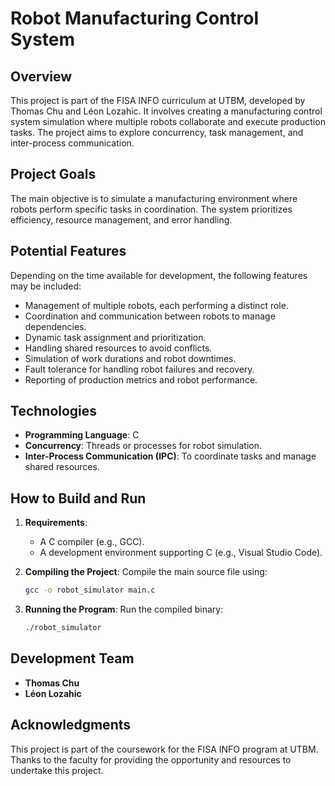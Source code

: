 # **Robot Manufacturing Control System**

## **Overview**
This project is part of the FISA INFO curriculum at UTBM, developed by Thomas Chu and Léon Lozahic. It involves creating a manufacturing control system simulation where multiple robots collaborate and execute production tasks. The project aims to explore concurrency, task management, and inter-process communication.

## **Project Goals**
The main objective is to simulate a manufacturing environment where robots perform specific tasks in coordination. The system prioritizes efficiency, resource management, and error handling.

## **Potential Features**
Depending on the time available for development, the following features may be included:
- Management of multiple robots, each performing a distinct role.
- Coordination and communication between robots to manage dependencies.
- Dynamic task assignment and prioritization.
- Handling shared resources to avoid conflicts.
- Simulation of work durations and robot downtimes.
- Fault tolerance for handling robot failures and recovery.
- Reporting of production metrics and robot performance.

## **Technologies**
- **Programming Language**: C
- **Concurrency**: Threads or processes for robot simulation.
- **Inter-Process Communication (IPC)**: To coordinate tasks and manage shared resources.

## **How to Build and Run**
1. **Requirements**:
   - A C compiler (e.g., GCC).
   - A development environment supporting C (e.g., Visual Studio Code).

2. **Compiling the Project**:
   Compile the main source file using:
   ```bash
   gcc -o robot_simulator main.c
   ```

3. **Running the Program**:
   Run the compiled binary:
   ```bash
   ./robot_simulator
   ```

## **Development Team**
- **Thomas Chu**
- **Léon Lozahic**

## **Acknowledgments**
This project is part of the coursework for the FISA INFO program at UTBM. Thanks to the faculty for providing the opportunity and resources to undertake this project.
